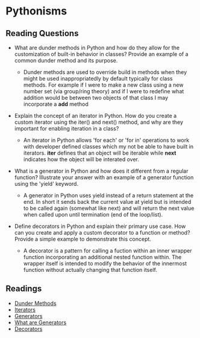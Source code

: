# Pythonisms

## Reading Questions

* What are dunder methods in Python and how do they allow for the customization of built-in behavior in classes? Provide an example of a common dunder method and its purpose.

  * Dunder methods are used to override build in methods when they might be used inappropriatedly by default typically for class methods. For example if I were to make a new class using a new number set (via group/ring theory) and if I were to redefine what addition would be between two objects of that class I may incorporate a __add__ method

* Explain the concept of an iterator in Python. How do you create a custom iterator using the iter() and next() method, and why are they important for enabling iteration in a class?

  * An iterator in Python allows 'for each' or 'for in' operations to work with developer defined classes which my not be able to have built in iterators. __iter__ defines that an object will be iterable while __next__ indicates how the object will be interated over.

* What is a generator in Python and how does it different from a regular function? Illustrate your answer with an example of a generator function using the 'yield' keyword.

  * A generator in Python uses yield instead of a return statement at the end. In short it sends back the current value at yield but is intended to be called again (somewhat like next) and will return the next value when called upon until termination (end of the loop/list).

* Define decorators in Python and explain their primary use case. How can you create and apply a custom decorator to a function or method? Provide a simple example to demonstrate this concept.

  * A decorator is a pattern for calling a fuction within an inner wrapper function incorporating an additional nested function within. The wrapper itself is intended to modify the behavior of the innermost function without actually changing that function itself.

## Readings

* [Dunder Methods](https://dbader.org/blog/python-dunder-methods)
* [Iterators](https://dbader.org/blog/python-iterators)
* [Generators](https://dbader.org/blog/python-generators)
* [What are Generators](https://realpython.com/lessons/what-are-python-generators/)
* [Decorators](https://realpython.com/primer-on-python-decorators/)
